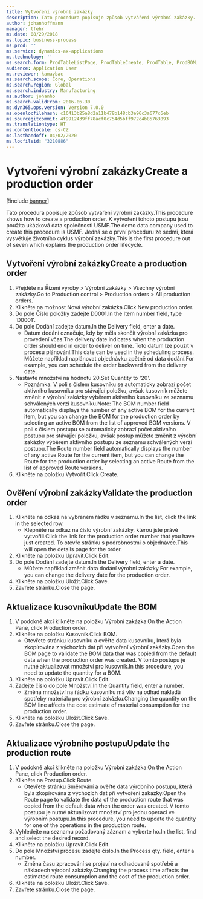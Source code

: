 ```yaml
---
title: Vytvoření výrobní zakázky
description: Tato procedura popisuje způsob vytváření výrobní zakázky.
author: johanhoffmann
manager: tfehr
ms.date: 08/29/2018
ms.topic: business-process
ms.prod: ''
ms.service: dynamics-ax-applications
ms.technology: ''
ms.search.form: ProdTableListPage, ProdTableCreate, ProdTable, ProdBOM, ProdRoute
audience: Application User
ms.reviewer: kamaybac
ms.search.scope: Core, Operations
ms.search.region: Global
ms.search.industry: Manufacturing
ms.author: johanho
ms.search.validFrom: 2016-06-30
ms.dyn365.ops.version: Version 7.0.0
ms.openlocfilehash: c16413b25a8d2a11b478b148cb3e96c3a677c6eb
ms.sourcegitcommit: 4f9912439ff78acf0c754d5bff972c4b85763093
ms.translationtype: HT
ms.contentlocale: cs-CZ
ms.lasthandoff: 04/02/2020
ms.locfileid: "3210886"
---
```

# <a name="create-a-production-order"></a><span data-ttu-id="e0c60-103">Vytvoření výrobní zakázky</span><span class="sxs-lookup"><span data-stu-id="e0c60-103">Create a production order</span></span>

[!include [banner](../../includes/banner.md)]

<span data-ttu-id="e0c60-104">Tato procedura popisuje způsob vytváření výrobní zakázky.</span><span class="sxs-lookup"><span data-stu-id="e0c60-104">This procedure shows how to create a production order.</span></span> <span data-ttu-id="e0c60-105">K vytvoření tohoto postupu jsou použita ukázková data společnosti USMF.</span><span class="sxs-lookup"><span data-stu-id="e0c60-105">The demo data company used to create this procedure is USMF.</span></span> <span data-ttu-id="e0c60-106">Jedná se o první proceduru ze sedmi, která vysvětluje životního cyklus výrobní zakázky.</span><span class="sxs-lookup"><span data-stu-id="e0c60-106">This is the first procedure out of seven which explains the production order lifecycle.</span></span>


## <a name="create-a-production-order"></a><span data-ttu-id="e0c60-107">Vytvoření výrobní zakázky</span><span class="sxs-lookup"><span data-stu-id="e0c60-107">Create a production order</span></span>
1. <span data-ttu-id="e0c60-108">Přejděte na Řízení výroby > Výrobní zakázky > Všechny výrobní zakázky.</span><span class="sxs-lookup"><span data-stu-id="e0c60-108">Go to Production control > Production orders > All production orders.</span></span>
2. <span data-ttu-id="e0c60-109">Klikněte na možnost Nová výrobní zakázka.</span><span class="sxs-lookup"><span data-stu-id="e0c60-109">Click New production order.</span></span>
3. <span data-ttu-id="e0c60-110">Do pole Číslo položky zadejte D0001.</span><span class="sxs-lookup"><span data-stu-id="e0c60-110">In the Item number field, type 'D0001'.</span></span>
4. <span data-ttu-id="e0c60-111">Do pole Dodání zadejte datum.</span><span class="sxs-lookup"><span data-stu-id="e0c60-111">In the Delivery field, enter a date.</span></span>
    * <span data-ttu-id="e0c60-112">Datum dodání označuje, kdy by měla skončit výrobní zakázka pro provedení včas.</span><span class="sxs-lookup"><span data-stu-id="e0c60-112">The delivery date indicates when the production order should end in order to deliver on time.</span></span> <span data-ttu-id="e0c60-113">Toto datum lze použít v procesu plánování.</span><span class="sxs-lookup"><span data-stu-id="e0c60-113">This date can be used in the scheduling process.</span></span> <span data-ttu-id="e0c60-114">Můžete například naplánovat objednávku zpětně od data dodání.</span><span class="sxs-lookup"><span data-stu-id="e0c60-114">For example, you can schedule the order backward from the delivery date.</span></span>  
5. <span data-ttu-id="e0c60-115">Nastavte množství na hodnotu 20.</span><span class="sxs-lookup"><span data-stu-id="e0c60-115">Set Quantity to '20'.</span></span>
    * <span data-ttu-id="e0c60-116">Poznámka: V poli s číslem kusovníku se automaticky zobrazí počet aktivního kusovníku pro stávající položku, avšak kusovník můžete změnit z výrobní zakázky výběrem aktivního kusovníku ze seznamu schválených verzí kusovníku.</span><span class="sxs-lookup"><span data-stu-id="e0c60-116">Note: The BOM number field automatically displays the number of any active BOM for the current item, but you can change the BOM for the production order by selecting an active BOM from the list of approved BOM versions.</span></span>    <span data-ttu-id="e0c60-117">V poli s číslem postupu se automaticky zobrazí počet aktivního postupu pro stávající položku, avšak postup můžete změnit z výrobní zakázky výběrem aktivního postupu ze seznamu schválených verzí postupu.</span><span class="sxs-lookup"><span data-stu-id="e0c60-117">The Route number field automatically displays the number of any active Route for the current item, but you can change the Route for the production order by selecting an active Route from the list of approved Route versions.</span></span>  
6. <span data-ttu-id="e0c60-118">Klikněte na položku Vytvořit.</span><span class="sxs-lookup"><span data-stu-id="e0c60-118">Click Create.</span></span>

## <a name="validate-the-production-order"></a><span data-ttu-id="e0c60-119">Ověření výrobní zakázky</span><span class="sxs-lookup"><span data-stu-id="e0c60-119">Validate the production order</span></span>
1. <span data-ttu-id="e0c60-120">Klikněte na odkaz na vybraném řádku v seznamu.</span><span class="sxs-lookup"><span data-stu-id="e0c60-120">In the list, click the link in the selected row.</span></span>
    * <span data-ttu-id="e0c60-121">Klepněte na odkaz na číslo výrobní zakázky, kterou jste právě vytvořili.</span><span class="sxs-lookup"><span data-stu-id="e0c60-121">Click the link for the production order number that you have just created.</span></span> <span data-ttu-id="e0c60-122">To otevře stránku s podrobnostmi o objednávce.</span><span class="sxs-lookup"><span data-stu-id="e0c60-122">This will open the details page for the order.</span></span>  
2. <span data-ttu-id="e0c60-123">Klikněte na položku Upravit.</span><span class="sxs-lookup"><span data-stu-id="e0c60-123">Click Edit.</span></span>
3. <span data-ttu-id="e0c60-124">Do pole Dodání zadejte datum.</span><span class="sxs-lookup"><span data-stu-id="e0c60-124">In the Delivery field, enter a date.</span></span>
    * <span data-ttu-id="e0c60-125">Můžete například změnit data dodání výrobní zakázky.</span><span class="sxs-lookup"><span data-stu-id="e0c60-125">For example, you can change the delivery date for the production order.</span></span>  
4. <span data-ttu-id="e0c60-126">Klikněte na položku Uložit.</span><span class="sxs-lookup"><span data-stu-id="e0c60-126">Click Save.</span></span>
5. <span data-ttu-id="e0c60-127">Zavřete stránku.</span><span class="sxs-lookup"><span data-stu-id="e0c60-127">Close the page.</span></span>

## <a name="update-the-bom"></a><span data-ttu-id="e0c60-128">Aktualizace kusovníku</span><span class="sxs-lookup"><span data-stu-id="e0c60-128">Update the BOM</span></span>
1. <span data-ttu-id="e0c60-129">V podokně akcí klikněte na položku Výrobní zakázka.</span><span class="sxs-lookup"><span data-stu-id="e0c60-129">On the Action Pane, click Production order.</span></span>
2. <span data-ttu-id="e0c60-130">Klikněte na položku Kusovník.</span><span class="sxs-lookup"><span data-stu-id="e0c60-130">Click BOM.</span></span>
    * <span data-ttu-id="e0c60-131">Otevřete stránku kusovníku a ověřte data kusovníku, která byla zkopírována z výchozích dat při vytvoření výrobní zakázky.</span><span class="sxs-lookup"><span data-stu-id="e0c60-131">Open the BOM page to validate the BOM data that was copied from the default data when the production order was created.</span></span> <span data-ttu-id="e0c60-132">V tomto postupu je nutné aktualizovat množství pro kusovník.</span><span class="sxs-lookup"><span data-stu-id="e0c60-132">In this procedure, you need to update the quantity for a BOM.</span></span>  
3. <span data-ttu-id="e0c60-133">Klikněte na položku Upravit.</span><span class="sxs-lookup"><span data-stu-id="e0c60-133">Click Edit.</span></span>
4. <span data-ttu-id="e0c60-134">Zadejte číslo do pole Množství.</span><span class="sxs-lookup"><span data-stu-id="e0c60-134">In the Quantity field, enter a number.</span></span>
    * <span data-ttu-id="e0c60-135">Změna množství na řádku kusovníku má vliv na odhad nákladů spotřeby materiálu pro výrobní zakázku.</span><span class="sxs-lookup"><span data-stu-id="e0c60-135">Changing the quantity on the BOM line affects the cost estimate of material consumption for the production order.</span></span>  
5. <span data-ttu-id="e0c60-136">Klikněte na položku Uložit.</span><span class="sxs-lookup"><span data-stu-id="e0c60-136">Click Save.</span></span>
6. <span data-ttu-id="e0c60-137">Zavřete stránku.</span><span class="sxs-lookup"><span data-stu-id="e0c60-137">Close the page.</span></span>

## <a name="update-the-production-route"></a><span data-ttu-id="e0c60-138">Aktualizace výrobního postupu</span><span class="sxs-lookup"><span data-stu-id="e0c60-138">Update the production route</span></span>
1. <span data-ttu-id="e0c60-139">V podokně akcí klikněte na položku Výrobní zakázka.</span><span class="sxs-lookup"><span data-stu-id="e0c60-139">On the Action Pane, click Production order.</span></span>
2. <span data-ttu-id="e0c60-140">Klikněte na Postup.</span><span class="sxs-lookup"><span data-stu-id="e0c60-140">Click Route.</span></span>
    * <span data-ttu-id="e0c60-141">Otevřete stránku Směrování a ověřte data výrobního postupu, která byla zkopírována z výchozích dat při vytvoření zakázky.</span><span class="sxs-lookup"><span data-stu-id="e0c60-141">Open the Route page to validate the data of the production route that was copied from the default data when the order was created.</span></span> <span data-ttu-id="e0c60-142">V tomto postupu je nutné aktualizovat množství pro jednu operaci ve výrobním postupu.</span><span class="sxs-lookup"><span data-stu-id="e0c60-142">In this procedure, you need to update the quantity for one of the operations in the production route.</span></span>  
3. <span data-ttu-id="e0c60-143">Vyhledejte na seznamu požadovaný záznam a vyberte ho.</span><span class="sxs-lookup"><span data-stu-id="e0c60-143">In the list, find and select the desired record.</span></span>
4. <span data-ttu-id="e0c60-144">Klikněte na položku Upravit.</span><span class="sxs-lookup"><span data-stu-id="e0c60-144">Click Edit.</span></span>
5. <span data-ttu-id="e0c60-145">Do pole Množství procesu zadejte číslo.</span><span class="sxs-lookup"><span data-stu-id="e0c60-145">In the Process qty. field, enter a number.</span></span>
    * <span data-ttu-id="e0c60-146">Změna času zpracování se projeví na odhadované spotřebě a nákladech výrobní zakázky.</span><span class="sxs-lookup"><span data-stu-id="e0c60-146">Changing the process time affects the estimated route consumption and the cost of the production order.</span></span>  
6. <span data-ttu-id="e0c60-147">Klikněte na položku Uložit.</span><span class="sxs-lookup"><span data-stu-id="e0c60-147">Click Save.</span></span>
7. <span data-ttu-id="e0c60-148">Zavřete stránku.</span><span class="sxs-lookup"><span data-stu-id="e0c60-148">Close the page.</span></span>

